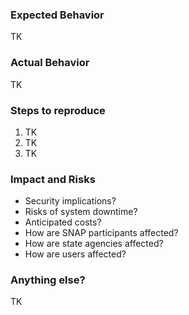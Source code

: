 ### Expected Behavior

TK

### Actual Behavior

TK

### Steps to reproduce

1. TK
2. TK
3. TK

### Impact and Risks

- Security implications?
- Risks of system downtime?
- Anticipated costs?
- How are SNAP participants affected?
- How are state agencies affected?
- How are users affected?

### Anything else?

TK
